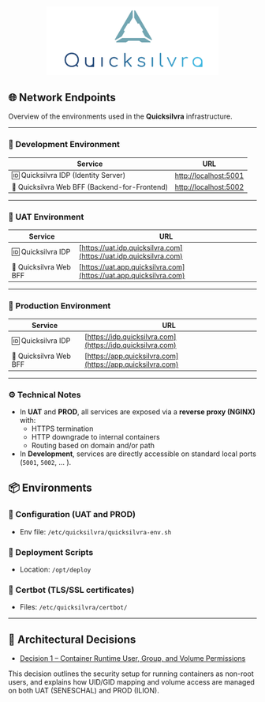 <p align="center">
  <img src="assets/name_and_logo.png" alt="Quicksilvra Logo" style="width:350px"/>
</p>


## 🌐 Network Endpoints

Overview of the environments used in the **Quicksilvra** infrastructure.

---

### 🧪 Development Environment

| Service                              | URL                                   |
|--------------------------------------|----------------------------------------|
| 🆔 Quicksilvra IDP (Identity Server) | [http://localhost:5001](http://localhost:5001) |
| 🎯 Quicksilvra Web BFF (Backend-for-Frontend)    | [http://localhost:5002](http://localhost:5002) |

---

### 🧷 UAT Environment

| Service                               | URL                                                                |
|----------------------------------------|--------------------------------------------------------------------|
| 🆔 Quicksilvra IDP                                  | [https://uat.idp.quicksilvra.com](https://uat.idp.quicksilvra.com) |
| 🎯 Quicksilvra Web BFF                             | [https://uat.app.quicksilvra.com](https://uat.app.quicksilvra.com) |

---

### 🚀 Production Environment

| Service                               | URL                                                        |
|----------------------------------------|------------------------------------------------------------|
| 🆔 Quicksilvra IDP                                  | [https://idp.quicksilvra.com](https://idp.quicksilvra.com) |
| 🎯 Quicksilvra Web BFF                             | [https://app.quicksilvra.com](https://app.quicksilvra.com) |

---

### ⚙️ Technical Notes

- In **UAT** and **PROD**, all services are exposed via a **reverse proxy (NGINX)** with:
    - HTTPS termination
    - HTTP downgrade to internal containers
    - Routing based on domain and/or path
- In **Development**, services are directly accessible on standard local ports (`5001`, `5002`, ... ).


#### 

## 📦 Environments

### 🔧 Configuration (UAT and PROD)
- Env file: `/etc/quicksilvra/quicksilvra-env.sh`

### 🚀 Deployment Scripts
- Location: `/opt/deploy`

### 🔐 Certbot (TLS/SSL certificates)
- Files: `/etc/quicksilvra/certbot/`

---

## 🧠 Architectural Decisions

- [Decision 1 – Container Runtime User, Group, and Volume Permissions](./Decisions/Decision1-ContainerRuntime-User-Group-VolumePermission.md)

This decision outlines the security setup for running containers as non-root users, and explains how UID/GID mapping and volume access are managed on both UAT (SENESCHAL) and PROD (ILION).
